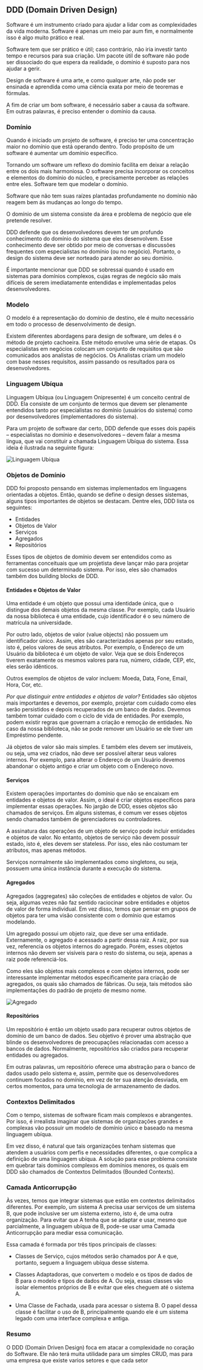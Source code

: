 ## DDD (Domain Driven Design)

Software é um instrumento criado para ajudar a lidar com as complexidades da vida moderna. Software é apenas um meio par aum fim, e normalmente isso é algo muito prático e real.

Software tem que ser prático e útil; caso contrário, não iria investir tanto tempo e recursos para sua criação. Um pacote útil de software não pode ser dissociado do que espera da realidade, o domínio é suposto para nos ajudar a gerir.

Design de software é uma arte, e como qualquer arte, não pode ser ensinada e aprendida como uma ciência exata por meio de teoremas e fórmulas.

A fim de criar um bom software, é necessário saber a causa da software. Em outras palavras, é preciso entender o domínio da causa.

### Domínio

Quando é iniciado um projeto de software, é preciso ter uma concentração maior no domínio que está operando dentro. Todo propósito de um software é aumentar um domínio específico.

Tornando um software um reflexo do domínio facilita em deixar a relação entre os dois mais harmoniosa. O software precisa incorporar os conceitos e elementos do domínio do núcleo, e precisamente perceber as relações entre eles. Software tem que modelar o domínio.

Software que não tem suas raízes plantadas profundamente no domínio não reagem bem ás mudanças ao longo do tempo.

O domínio de um sistema consiste da área e problema de negócio que ele pretende resolver.

DDD defende que os desenvolvedores devem ter um profundo conhecimento do domínio do sistema que eles desenvolvem. Esse conhecimento deve ser obtido por meio de conversas e discussões frequentes com especialistas no domínio (ou no negócio). Portanto, o design do sistema deve ser norteado para atender ao seu domínio.

É importante mencionar que DDD se sobressai quando é usado em sistemas para domínios complexos, cujas regras de negócio são mais difíceis de serem imediatamente entendidas e implementadas pelos desenvolvedores.

### Modelo

O modelo é a representação do domínio de destino, ele é muito necessário em todo o processo de desenvolvimento de design.

Existem diferentes abordagens para design de software, um deles é o método de projeto cachoeira. Este método envolve uma série de etapas. Os especialistas em negócios colocam um conjunto de requisitos que são comunicados aos analistas de negócios. Os Analistas criam um modelo com base nesses requisitos, assim passando os resultados para os desenvolvedores.

### Linguagem Ubíqua

Linguagem Ubíqua (ou Linguagem Onipresente) é um conceito central de DDD. Ela consiste de um conjunto de termos que devem ser plenamente entendidos tanto por especialistas no domínio (usuários do sistema) como por desenvolvedores (implementadores do sistema).

Para um projeto de software dar certo, DDD defende que esses dois papéis – especialistas no domínio e desenvolvedores – devem falar a mesma língua, que vai constituir a chamada Linguagem Ubíqua do sistema. Essa ideia é ilustrada na seguinte figura:

![Linguagem Ubíqua](../github/linguagem-ubiqua.png)

### Objetos de Domínio

DDD foi proposto pensando em sistemas implementados em linguagens orientadas a objetos. Então, quando se define o design desses sistemas, alguns tipos importantes de objetos se destacam. Dentre eles, DDD lista os seguintes:

* Entidades
* Objetos de Valor
* Serviços
* Agregados
* Repositórios

Esses tipos de objetos de domínio devem ser entendidos como as ferramentas conceituais que um projetista deve lançar mão para projetar com sucesso um determinado sistema. Por isso, eles são chamados também dos building blocks de DDD.

#### Entidades e Objetos de Valor

Uma entidade é um objeto que possui uma identidade única, que o distingue dos demais objetos da mesma classe. Por exemplo, cada Usuário da nossa biblioteca é uma entidade, cujo identificador é o seu número de matrícula na universidade.

Por outro lado, objetos de valor (value objects) não possuem um identificador único. Assim, eles são caracterizados apenas por seu estado, isto é, pelos valores de seus atributos. Por exemplo, o Endereço de um Usuário da biblioteca é um objeto de valor. Veja que se dois Endereços tiverem exatamente os mesmos valores para rua, número, cidade, CEP, etc, eles serão idênticos.

Outros exemplos de objetos de valor incluem: Moeda, Data, Fone, Email, Hora, Cor, etc.

*Por que distinguir entre entidades e objetos de valor?* Entidades são objetos mais importantes e devemos, por exemplo, projetar com cuidado como eles serão persistidos e depois recuperados de um banco de dados. Devemos também tomar cuidado com o ciclo de vida de entidades. Por exemplo, podem existir regras que governam a criação e remoção de entidades. No caso da nossa biblioteca, não se pode remover um Usuário se ele tiver um Empréstimo pendente.

Já objetos de valor são mais simples. E também eles devem ser imutáveis, ou seja, uma vez criados, não deve ser possível alterar seus valores internos. Por exemplo, para alterar o Endereço de um Usuário devemos abandonar o objeto antigo e criar um objeto com o Endereço novo.

#### Serviços

Existem operações importantes do domínio que não se encaixam em entidades e objetos de valor. Assim, o ideal é criar objetos específicos para implementar essas operações. No jargão de DDD, esses objetos são chamados de serviços. Em alguns sistemas, é comum ver esses objetos sendo chamados também de gerenciadores ou controladores.

A assinatura das operações de um objeto de serviço pode incluir entidades e objetos de valor. No entanto, objetos de serviço não devem possuir estado, isto é, eles devem ser stateless. Por isso, eles não costumam ter atributos, mas apenas métodos.

Serviços normalmente são implementados como singletons, ou seja, possuem uma única instância durante a execução do sistema.

#### Agregados

Agregados (aggregates) são coleções de entidades e objetos de valor. Ou seja, algumas vezes não faz sentido raciocinar sobre entidades e objetos de valor de forma individual. Em vez disso, temos que pensar em grupos de objetos para ter uma visão consistente com o domínio que estamos modelando.

Um agregado possui um objeto raiz, que deve ser uma entidade. Externamente, o agregado é acessado a partir dessa raiz. A raiz, por sua vez, referencia os objetos internos do agregado. Porém, esses objetos internos não devem ser visíveis para o resto do sistema, ou seja, apenas a raiz pode referenciá-los.

Como eles são objetos mais complexos e com objetos internos, pode ser interessante implementar métodos especificamente para criação de agregados, os quais são chamados de fábricas. Ou seja, tais métodos são implementações do padrão de projeto de mesmo nome.

![Agregado](../github/agregado.png)

#### Repositórios

Um repositório é então um objeto usado para recuperar outros objetos de domínio de um banco de dados. Seu objetivo é prover uma abstração que blinde os desenvolvedores de preocupações relacionadas com acesso a bancos de dados. Normalmente, repositórios são criados para recuperar entidades ou agregados.

Em outras palavras, um repositório oferece uma abstração para o banco de dados usado pelo sistema e, assim, permite que os desenvolvedores continuem focados no domínio, em vez de ter sua atenção desviada, em certos momentos, para uma tecnologia de armazenamento de dados.

### Contextos Delimitados

Com o tempo, sistemas de software ficam mais complexos e abrangentes. Por isso, é irrealista imaginar que sistemas de organizações grandes e complexas vão possuir um modelo de domínio único e baseado na mesma linguagem ubíqua.

Em vez disso, é natural que tais organizações tenham sistemas que atendem a usuários com perfis e necessidades diferentes, o que complica a definição de uma linguagem ubíqua. A solução para esse problema consiste em quebrar tais domínios complexos em domínios menores, os quais em DDD são chamados de Contextos Delimitados (Bounded Contexts).

### Camada Anticorrupção

Às vezes, temos que integrar sistemas que estão em contextos delimitados diferentes. Por exemplo, um sistema A precisa usar serviços de um sistema B, que pode inclusive ser um sistema externo, isto é, de uma outra organização. Para evitar que A tenha que se adaptar e usar, mesmo que parcialmente, a linguagem ubíqua de B, pode-se usar uma Camada Anticorrupção para mediar essa comunicação.

Essa camada é formada por três tipos principais de classes:

* Classes de Serviço, cujos métodos serão chamados por A e que, portanto, seguem a linguagem ubíqua desse sistema.

* Classes Adaptadoras, que convertem o modelo e os tipos de dados de B para o modelo e tipos de dados de A. Ou seja, essas classes vão isolar elementos próprios de B e evitar que eles cheguem até o sistema A.

* Uma Classe de Fachada, usada para acessar o sistema B. O papel dessa classe é facilitar o uso de B, principalmente quando ele é um sistema legado com uma interface complexa e antiga.

### Resumo

O DDD (Domain Driven Design) foca em atacar a complexidade no coração do Software. Ele não terá muita utilidade para um simples CRUD, mas para uma empresa que existe varios setores e que cada setor
